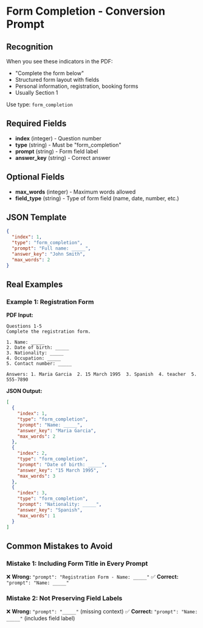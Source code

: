 # Form Completion - Conversion Prompt

## Recognition
When you see these indicators in the PDF:
- "Complete the form below"
- Structured form layout with fields
- Personal information, registration, booking forms
- Usually Section 1

Use type: `form_completion`

## Required Fields
- **index** (integer) - Question number
- **type** (string) - Must be "form_completion"
- **prompt** (string) - Form field label
- **answer_key** (string) - Correct answer

## Optional Fields
- **max_words** (integer) - Maximum words allowed
- **field_type** (string) - Type of form field (name, date, number, etc.)

## JSON Template
```json
{
  "index": 1,
  "type": "form_completion",
  "prompt": "Full name: _____",
  "answer_key": "John Smith",
  "max_words": 2
}
```

## Real Examples

### Example 1: Registration Form
**PDF Input:**
```
Questions 1-5
Complete the registration form.

1. Name: _____
2. Date of birth: _____
3. Nationality: _____
4. Occupation: _____
5. Contact number: _____

Answers: 1. Maria Garcia  2. 15 March 1995  3. Spanish  4. teacher  5. 555-7890
```

**JSON Output:**
```json
[
  {
    "index": 1,
    "type": "form_completion",
    "prompt": "Name: _____",
    "answer_key": "Maria Garcia",
    "max_words": 2
  },
  {
    "index": 2,
    "type": "form_completion",
    "prompt": "Date of birth: _____",
    "answer_key": "15 March 1995",
    "max_words": 3
  },
  {
    "index": 3,
    "type": "form_completion",
    "prompt": "Nationality: _____",
    "answer_key": "Spanish",
    "max_words": 1
  }
]
```

## Common Mistakes to Avoid

### Mistake 1: Including Form Title in Every Prompt
❌ **Wrong:** `"prompt": "Registration Form - Name: _____"`
✅ **Correct:** `"prompt": "Name: _____"`

### Mistake 2: Not Preserving Field Labels
❌ **Wrong:** `"prompt": "_____"` (missing context)
✅ **Correct:** `"prompt": "Name: _____"` (includes field label)
